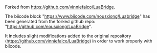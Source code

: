Forked from https://github.com/vinniefalco/LuaBridge.

The biicode block "https://www.biicode.com/nousxiong/Luabridge" has been generated from the forked github repo: "https://github.com/nousxiong/LuaBridge".

It includes slight modifications added to the original repository (https://github.com/vinniefalco/LuaBridge) in order to work properly with biicode. 
